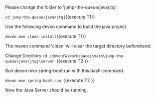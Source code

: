 

Please change the folder to &#39;jump-the-queue/java/jtqj&#39;.

`cd jump-the-queue/java/jtqj`{{execute T1}}
 
Use the following devon command to build the java project.

`devon mvn clean install`{{execute T1}}

The maven command 'clean' will clear the target directory beforehand. 





Change Directory
`cd /devonfw\workspaces\main\jump-the-queue\java\jtqj\server `{{execute T2 }} 

Run devon mvn spring-boot:run with this bash-command. 

`devon mvn spring-boot:run `{{execute T2 }}

Now the Java Server should be running.

